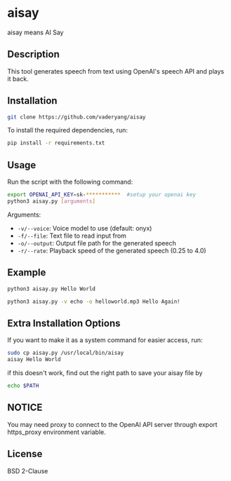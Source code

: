 # aisay
aisay means AI Say

## Description
This tool generates speech from text using OpenAI's speech API and plays it back.

## Installation

```bash
git clone https://github.com/vaderyang/aisay
```

To install the required dependencies, run:
```bash
pip install -r requirements.txt
```

## Usage
Run the script with the following command:
```bash
export OPENAI_API_KEY=sk-***********  #setup your openai key
python3 aisay.py [arguments]
```

Arguments:
- `-v/--voice`: Voice model to use (default: onyx)
- `-f/--file`: Text file to read input from
- `-o/--output`: Output file path for the generated speech
- `-r/--rate`: Playback speed of the generated speech (0.25 to 4.0)

## Example
```bash
python3 aisay.py Hello World
```

```bash
python3 aisay.py -v echo -o helloworld.mp3 Hello Again!
```
## Extra Installation Options
If you want to make it as a system command for easier access, run:
```bash
sudo cp aisay.py /usr/local/bin/aisay
aisay Hello World
```
if this doesn't work, find out the right path to save your aisay file by 
```bash
echo $PATH
```

## NOTICE
You may need proxy to connect to the OpenAI API server through export https_proxy environment variable.

## License
BSD 2-Clause 

